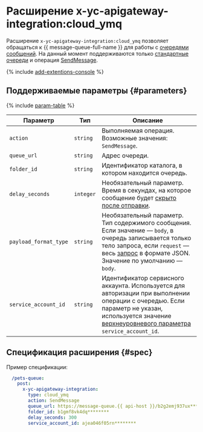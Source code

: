 # Расширение x-yc-apigateway-integration:cloud_ymq

Расширение `x-yc-apigateway-integration:cloud_ymq` позволяет обращаться к {{ message-queue-full-name }} для работы с [очередями сообщений](../../../message-queue/concepts/queue.md). На данный момент поддерживаются только [стандартные очереди](../../../message-queue/concepts/queue.md#standard-queues) и операция [SendMessage](../../../message-queue/api-ref/message/SendMessage.md).

{% include [add-extentions-console](../../../_includes/api-gateway/add-extentions-console.md) %}

## Поддерживаемые параметры {#parameters}

{% include [param-table](../../../_includes/api-gateway/parameters-table.md) %}

Параметр | Тип | Описание
----|----|----
`action` | `string` | Выполняемая операция. Возможные значения: `SendMessage`.
`queue_url` | `string` | Адрес очереди.
`folder_id` | `string` | Идентификатор каталога, в котором находится очередь.
`delay_seconds` | `integer` | Необязательный параметр. Время в секундах, на которое сообщение будет [скрыто после отправки](../../../message-queue/concepts/delay-queues.md#delay-messages).
`payload_format_type` | `string` | Необязательный параметр. Тип содержимого сообщения. Если значение — `body`, в очередь записывается только тело запроса, если `request` — весь [запрос](./cloud-functions.md#request_v1) в формате JSON. Значение по умолчанию — `body`.
`service_account_id` | `string` | Идентификатор сервисного аккаунта. Используется для авторизации при выполнении операции с очередью. Если параметр не указан, используется значение [верхнеуровневого параметра](./index.md#top-level) `service_account_id`.

## Спецификация расширения {#spec}

Пример спецификации:

```yaml
  /pets-queue:
    post:
      x-yc-apigateway-integration:
        type: cloud_ymq
        action: SendMessage
        queue_url: https://message-queue.{{ api-host }}/b2g2emj937ux********/dj6000000003********/pets-queue
        folder_id: b1gmf8vk4dq********
        delay_seconds: 300
        service_account_id: ajea046f05rn********
```
